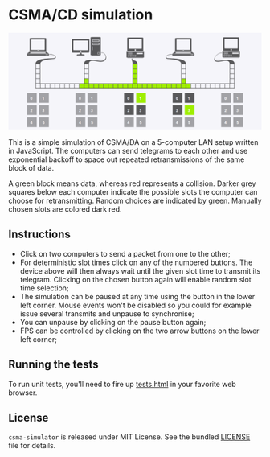 CSMA/CD simulation
==================

![preview](img/preview.png)

This is a simple simulation of CSMA/DA on a 5-computer LAN setup written in
JavaScript. The computers can send telegrams to each other and use exponential
backoff to space out repeated retransmissions of the same block of data.

A green block means data, whereas red represents a collision. Darker grey
squares below each computer indicate the possible slots the computer can choose
for retransmitting. Random choices are indicated by green. Manually chosen slots
are colored dark red.

Instructions
------------

 * Click on two computers to send a packet from one to the other;
 * For deterministic slot times click on any of the numbered buttons. The device
   above will then always wait until the given slot time to transmit its
   telegram. Clicking on the chosen button again will enable random slot time
   selection;
 * The simulation can be paused at any time using the button in the lower left
   corner. Mouse events won't be disabled so you could for example issue several
   transmits and unpause to synchronise;
 * You can unpause by clicking on the pause button again;
 * FPS can be controlled by clicking on the two arrow buttons on the lower left
   corner;

Running the tests
-----------------

To run unit tests, you'll need to fire up [tests.html](tests.html) in your
favorite web browser.

License
-------

`csma-simulator` is released under MIT License. See the bundled
[LICENSE](LICENSE) file for details.

